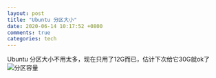 ```yaml
---
layout: post
title: "Ubuntu 分区大小"
date: 2020-06-14 10:17:52 +0800
comments: true
categories: tech
---
```

Ubuntu 分区大小不用太多，现在只用了12G而已，估计下次给它30G就ok了  
![分区容量](http://r.photo.store.qq.com/psc?/V13NDf2z0er9V4/jmmX4OKaz9ls*nNN2EORpdUZxewuHv2zzf0xLU5fQbxzOua1RSynmCnzTIHZiqC*6XkA94FYqyCRSoPTFb63m6qEs3HFCGw0gTgyMroP1qA!/r)

